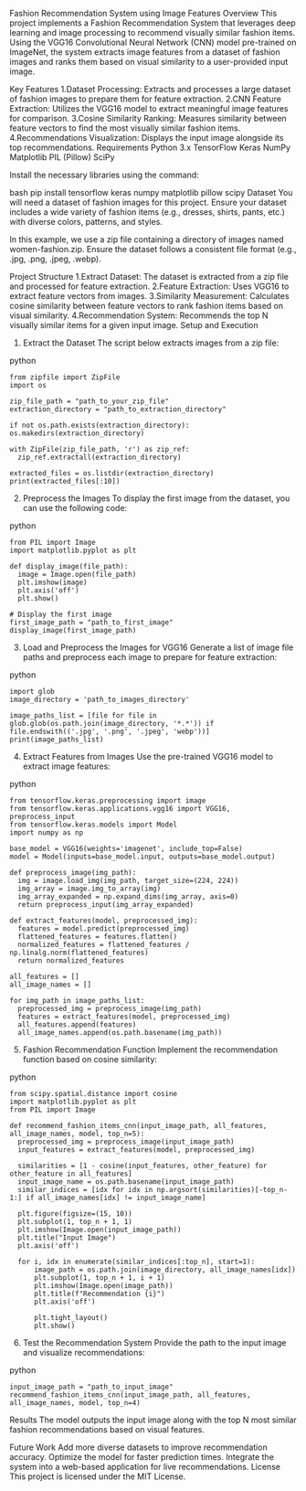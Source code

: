 Fashion Recommendation System using Image Features
Overview
This project implements a Fashion Recommendation System that leverages deep learning and image processing to recommend visually similar fashion items. Using the VGG16 Convolutional Neural Network (CNN) model pre-trained on ImageNet, the system extracts image features from a dataset of fashion images and ranks them based on visual similarity to a user-provided input image.

Key Features
  1.Dataset Processing: Extracts and processes a large dataset of fashion images to prepare them for feature extraction.
  2.CNN Feature Extraction: Utilizes the VGG16 model to extract meaningful image features for comparison.
  3.Cosine Similarity Ranking: Measures similarity between feature vectors to find the most visually similar fashion items.
  4.Recommendations Visualization: Displays the input image alongside its top recommendations.
Requirements
  Python 3.x
  TensorFlow
  Keras
  NumPy
  Matplotlib
  PIL (Pillow)
  SciPy
  
Install the necessary libraries using the command:

bash
  pip install tensorflow keras numpy matplotlib pillow scipy
Dataset
  You will need a dataset of fashion images for this project. Ensure your dataset includes a wide variety of fashion items (e.g., dresses, shirts, pants, etc.) with diverse colors, patterns, and styles.

In this example, we use a zip file containing a directory of images named women-fashion.zip. Ensure the dataset follows a consistent file format (e.g., .jpg, .png, .jpeg, .webp).

Project Structure
  1.Extract Dataset: The dataset is extracted from a zip file and processed for feature extraction.
  2.Feature Extraction: Uses VGG16 to extract feature vectors from images.
  3.Similarity Measurement: Calculates cosine similarity between feature vectors to rank fashion items based on visual similarity.
  4.Recommendation System: Recommends the top N visually similar items for a given input image.
Setup and Execution
  1. Extract the Dataset
  The script below extracts images from a zip file:

  python
    
    from zipfile import ZipFile
    import os

    zip_file_path = "path_to_your_zip_file"
    extraction_directory = "path_to_extraction_directory"

    if not os.path.exists(extraction_directory):
    os.makedirs(extraction_directory)

    with ZipFile(zip_file_path, 'r') as zip_ref:
      zip_ref.extractall(extraction_directory)

    extracted_files = os.listdir(extraction_directory)
    print(extracted_files[:10])
2. Preprocess the Images
  To display the first image from the dataset, you can use the following code:

  python
   
    from PIL import Image
    import matplotlib.pyplot as plt

    def display_image(file_path):
      image = Image.open(file_path)
      plt.imshow(image)
      plt.axis('off')
      plt.show()

    # Display the first image
    first_image_path = "path_to_first_image"
    display_image(first_image_path)
3. Load and Preprocess the Images for VGG16
  Generate a list of image file paths and preprocess each image to prepare for feature extraction:

  python
    
    import glob
    image_directory = 'path_to_images_directory'

    image_paths_list = [file for file in glob.glob(os.path.join(image_directory, '*.*')) if file.endswith(('.jpg', '.png', '.jpeg', 'webp'))]
    print(image_paths_list)
4. Extract Features from Images
  Use the pre-trained VGG16 model to extract image features:

  python
    
    from tensorflow.keras.preprocessing import image
    from tensorflow.keras.applications.vgg16 import VGG16, preprocess_input
    from tensorflow.keras.models import Model
    import numpy as np

    base_model = VGG16(weights='imagenet', include_top=False)
    model = Model(inputs=base_model.input, outputs=base_model.output)

    def preprocess_image(img_path):
      img = image.load_img(img_path, target_size=(224, 224))
      img_array = image.img_to_array(img)
      img_array_expanded = np.expand_dims(img_array, axis=0)
      return preprocess_input(img_array_expanded)

    def extract_features(model, preprocessed_img):
      features = model.predict(preprocessed_img)
      flattened_features = features.flatten()
      normalized_features = flattened_features / np.linalg.norm(flattened_features)
      return normalized_features

    all_features = []
    all_image_names = []

    for img_path in image_paths_list:
      preprocessed_img = preprocess_image(img_path)
      features = extract_features(model, preprocessed_img)
      all_features.append(features)
      all_image_names.append(os.path.basename(img_path))
5. Fashion Recommendation Function
  Implement the recommendation function based on cosine similarity:

python
 
    from scipy.spatial.distance import cosine
    import matplotlib.pyplot as plt
    from PIL import Image

    def recommend_fashion_items_cnn(input_image_path, all_features, all_image_names, model, top_n=5):
      preprocessed_img = preprocess_image(input_image_path)
      input_features = extract_features(model, preprocessed_img)
      
      similarities = [1 - cosine(input_features, other_feature) for other_feature in all_features]
      input_image_name = os.path.basename(input_image_path)
      similar_indices = [idx for idx in np.argsort(similarities)[-top_n-1:] if all_image_names[idx] != input_image_name]

      plt.figure(figsize=(15, 10))
      plt.subplot(1, top_n + 1, 1)
      plt.imshow(Image.open(input_image_path))
      plt.title("Input Image")
      plt.axis('off')

      for i, idx in enumerate(similar_indices[:top_n], start=1):
          image_path = os.path.join(image_directory, all_image_names[idx])
          plt.subplot(1, top_n + 1, i + 1)
          plt.imshow(Image.open(image_path))
          plt.title(f"Recommendation {i}")
          plt.axis('off')
  
          plt.tight_layout()
          plt.show()
6. Test the Recommendation System
Provide the path to the input image and visualize recommendations:

  python
   
    input_image_path = "path_to_input_image"
    recommend_fashion_items_cnn(input_image_path, all_features, all_image_names, model, top_n=4)
Results
    The model outputs the input image along with the top N most similar fashion recommendations based on visual features.

Future Work
  Add more diverse datasets to improve recommendation accuracy.
  Optimize the model for faster prediction times.
  Integrate the system into a web-based application for live recommendations.
License
  This project is licensed under the MIT License.
